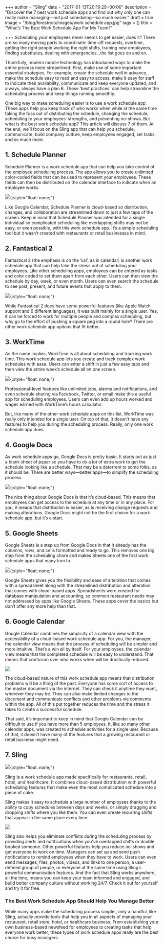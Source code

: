 +++
author = "Sling"
date = "2017-01-13T20:19:29+00:00"
description = "Discover the 7 best work schedule apps and find out why only one can really make managing—not just scheduling—so much easier."
draft = true
image = "/blog/forestryio/images/work schedule app.jpg"
tags = []
title = "What’s The Best Work Schedule App For My Team?"

+++
Scheduling your employees never seems to get easier, does it? There are so many moving parts to coordinate: time-off requests, overtime, getting the right people working the right shifts, training new employees, finding substitutes, dealing with emergencies...the list goes on and on.

Thankfully, modern mobile technology has introduced ways to make the entire process more streamlined. First, make use of some important essential strategies. For example, create the schedule well in advance, make the schedule easy to read and easy to access, make it easy for staff to indicate their availability, communicate and keep everyone updated, and always, always have a plan B. These ‘best practices’ can help streamline the scheduling process and keep things running smoothly.

One big way to make scheduling easier is to use a work schedule app. These apps help you keep track of who works when while at the same time taking the fuss out of distributing the schedule, changing the schedule, scheduling to your employees’ strengths, and preventing no-shows. But what is the best work schedule app? This article will discuss 7 of them. At the end, we’ll focus on the Sling app that can help you schedule, communicate, build company culture, keep employees engaged, set tasks, and so much more.

## 1\. Schedule Planner

Schedule Planner is a work schedule app that can help you take control of the employee scheduling process. The app allows you to create unlimited color-coded fields that can be used to represent your employees. These fields can then be distributed on the calendar interface to indicate when an employee works.

![](/blog/forestryio/images/image08-2.png){:style="float: none;"}

Like Google Calendar, Schedule Planner is cloud-based so distribution, changes, and collaboration are streamlined down to just a few taps of the screen. Keep in mind that Schedule Planner was intended for a single individual so complicated scheduling like overlapping shifts may not be easy, or even possible, with this work schedule app. It’s a simple scheduling tool but it wasn’t created with restaurants or retail businesses in mind.

## 2\. Fantastical 2

Fantastical 2 (the emphasis is on the ‘cal’, as in calendar) is another work schedule app that can help take the stress out of scheduling your employees. Like other scheduling apps, employees can be entered as tasks and color coded to set them apart from each other. Users can then view the schedule by day, week, or even month. Users can even search the schedule to see past, present, and future events that apply to them.

![](/blog/forestryio/images/image03-6.png){:style="float: none;"}

While Fantastical 2 does have some powerful features (like Apple Watch support and 6 different languages), it was built mainly for a single user. Yes, it can be forced to work for multiple people and complex scheduling, but why go to the effort of pushing a square peg into a round hole? There are other work schedule app options that fit better.

## 3\. WorkTime

As the name implies, WorkTime is all about scheduling and tracking work time. This work schedule app lets you create and track complex work schedules with ease. Users can enter a shift in just a few easy taps and then view the entire week’s schedule all on one screen.

![](/blog/forestryio/images/image05-5.png){:style="float: none;"}

Professional-level features like unlimited jobs, alarms and notifications, and even schedule sharing via Facebook, Twitter, or email make this a useful app for scheduling employees. Users can even add up hours worked and wages earned with WorkTime’s hours calculator.

But, like many of the other work schedule apps on this list, WorkTime was really only intended for a single user. On top of that, it doesn’t have any features to help you during the scheduling process. Really, only one work schedule app does.

## 4\. Google Docs

As work schedule apps go, Google Docs is pretty basic. It starts out as just a blank sheet of paper so you have to do a lot of extra work to get the schedule looking like a schedule. That may be a deterrent to some folks, as it should be. There are better ways—better apps—to simplify the scheduling process.

![](/blog/forestryio/images/image07-4.png){:style="float: none;"}

The nice thing about Google Docs is that it’s cloud-based. This means that employees can get access to the schedule at any time or in any place. For you, it means that distribution is easier, as is receiving change requests and making alterations. Google Docs might not be the first choice for a work schedule app, but it’s a start.

## 5\. Google Sheets

Google Sheets is a step up from Google Docs in that it already has the columns, rows, and cells formatted and ready to go. This removes one big step from the scheduling chore and makes Sheets one of the first work schedule apps that many turn to.

![](/blog/forestryio/images/image06-3.png){:style="float: none;"}

Google Sheets gives you the flexibility and ease of alteration that comes with a spreadsheet along with the streamlined distribution and alteration that comes with cloud-based apps. Spreadsheets were created for database manipulation and accounting, so common restaurant needs may not addressed by apps like Google Sheets. These apps cover the basics but don’t offer any more help than that.

## 6\. Google Calendar

Google Calendar combines the simplicity of a calendar view with the accessibility of a cloud-based work schedule app. For you, the manager, the calendar view means that the process of scheduling will be simpler and more intuitive. That’s a win all by itself. For your employees, the calendar view means that the completed schedule will be easy to understand. That means that confusion over who works when will be drastically reduced.

![](/blog/forestryio/images/image00-5.png)

The cloud-based nature of this work schedule app means that distribution problems will be a thing of the past. Everyone has some sort of access to the master document via the internet. They can check it anytime they want, wherever they may be. They can also make limited changes to the document and communicate conflicts and other problems via comments within the app. All of this put together reduces the time and the stress it takes to create a successful schedule.

That said, it’s important to keep in mind that Google Calendar can be difficult to use if you have more than 5 employees. It, like so many other calendar apps, was created to schedule activities for a single user. Because of that, it doesn’t have many of the features that a growing restaurant or retail business might need.

## 7\. Sling

![](/blog/forestryio/images/image04-5.png){:style="float: none;"}

<span style="letter-spacing: 0.01em;">Sling is a work schedule app made specifically for restaurants, retail, hotel, and healthcare. It combines cloud-based distribution with powerful scheduling features that make even the most complicated schedule into a piece of cake.</span>  

Sling makes it easy to schedule a large number of employees thanks to the ability to copy schedules between days and weeks, or simply dragging and dropping shifts where you like them. You can even create recurring shifts that appear in the same place every time.

![](/blog/forestryio/images/image02-4.png)

Sling also helps you eliminate conflicts during the scheduling process by providing alerts and notifications when you’ve overlapped shifts or double booked someone. Other powerful features help you reduce no-shows and get everyone to work on time. Managers can set up and send push notifications to remind employees when they have to work. Users can even send messages, files, photos, videos, and links to one person, a user-defined group of people, or everyone at the same time using Sling’s powerful communication features. And the fact that Sling works anywhere, all the time, means you can keep your team informed and engaged, and build better company culture without working 24/7\. Check it out for yourself and try it for free.

### The Best Work Schedule App Should Help You Manage Better

While many apps make the scheduling process simpler, only a handful, like Sling, actually provide tools that help you in all aspects of managing your restaurant, retail store, hotel, or healthcare business. From establishing your own business-based newsfeed for employees to creating tasks that help everyone work better, these types of work schedule apps really are the best choice for busy managers.